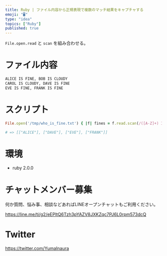 ```yaml
---
title: Ruby | ファイル内容から正規表現で複数のマッチ結果をキャプチャする
emoji: "🖥"
type: "idea"
topics: ["Ruby"]
published: true
---
```


`File.open.read` と `scan` を組み合わせる。

# ファイル内容

```text:who_is_fine.txt
ALICE IS FINE, BOB IS CLOUDY
CAROL IS CLOUDY, DAVE IS FINE
EVE IS FINE, FRANK IS FINE
```

# スクリプト


```rb
File.open('/tmp/who_is_fine.txt') { |f| fines = f.read.scan(/([A-Z]+) IS FINE/); f.close; fines }

# => [["ALICE"], ["DAVE"], ["EVE"], ["FRANK"]]
```

# 環境

- ruby 2.0.0








<!-- Update From Qiita API -->

# チャットメンバー募集


何か質問、悩み事、相談などあればLINEオープンチャットもご利用ください。

https://line.me/ti/g2/eEPltQ6Tzh3pYAZV8JXKZqc7PJ6L0rpm573dcQ





# Twitter


https://twitter.com/YumaInaura


<!-- Update From Qiita API -->


